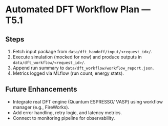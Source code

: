 # Automated DFT Workflow Plan — T5.1

## Steps
1. Fetch input package from `data/dft_handoff/input/<request_id>/`.
2. Execute simulation (mocked for now) and produce outputs in `data/dft_workflow/<request_id>/`.
3. Append run summary to `data/dft_workflow/workflow_report.json`.
4. Metrics logged via MLflow (run count, energy stats).

## Future Enhancements
- Integrate real DFT engine (Quantum ESPRESSO/ VASP) using workflow manager (e.g., FireWorks).
- Add error handling, retry logic, and latency metrics.
- Connect to monitoring pipeline for observability.

